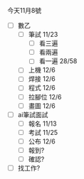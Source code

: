 今天11月8號
- [ ] 數乙
	- [ ] 筆試 11/23 
		- [ ] 看三遍
		- [ ] 看兩遍
		- [ ] 看一遍 28/58
	- [ ] 上機 12/6
	- [ ] 焊接 12/6
	- [ ] 程式 12/6
	- [ ] 拉腳位 12/6
	- [ ] 畫圖 12/6
- [ ] ai筆試面試
	- [ ] 報名 11/13
	- [ ] 考試 11/25
	- [ ] 公布 12/6
	- [ ] 報到?
	- [ ] 確認?
- [ ] 找工作?